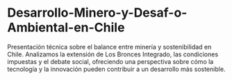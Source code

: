 # Desarrollo-Minero-y-Desaf-o-Ambiental-en-Chile
Presentación técnica sobre el balance entre minería y sostenibilidad en Chile. Analizamos la extensión de Los Bronces Integrado, las condiciones impuestas y el debate social, ofreciendo una perspectiva sobre cómo la tecnología y la innovación pueden contribuir a un desarrollo más sostenible.
